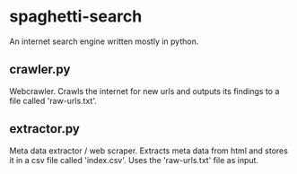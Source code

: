 # spaghetti-search
An internet search engine written mostly in python.

## crawler.py
Webcrawler. Crawls the internet for new urls and outputs its findings to a file called 'raw-urls.txt'.

## extractor.py
Meta data extractor / web scraper. Extracts meta data from html and stores it in a csv file called 'index.csv'. Uses the 'raw-urls.txt' file as input.
